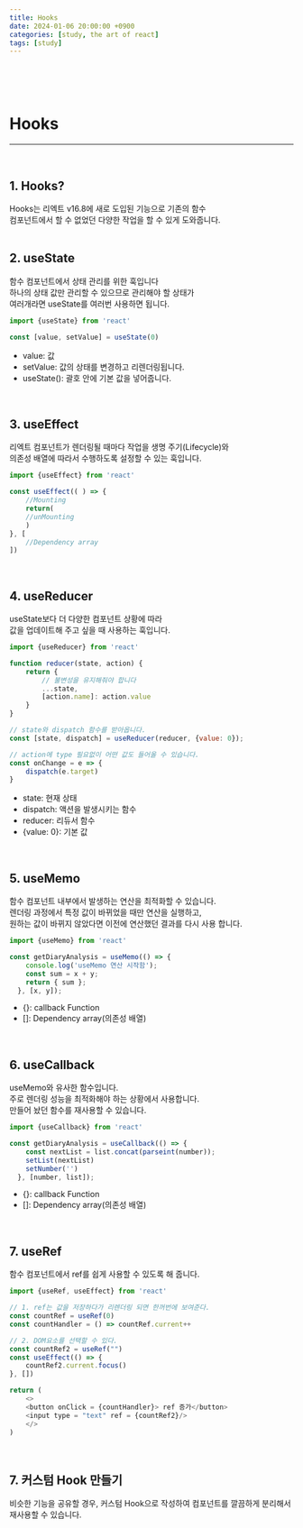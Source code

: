 ```yaml
---
title: Hooks
date: 2024-01-06 20:00:00 +0900
categories: [study, the art of react]
tags: [study]
---
```

<br>
<br>
<br>

# Hooks
---
<br>

## 1. Hooks?
Hooks는 리엑트 v16.8에 새로 도입된 기능으로 기존의 함수  
컴포넌트에서 할 수 없었던 다양한 작업을 할 수 있게 도와줍니다.  
<br>

## 2. useState
함수 컴포넌트에서 상태 관리를 위한 훅입니다  
하나의 상태 값만 관리할 수 있으므로 관리해야 할 상태가  
여러개라면 useState를 여러번 사용하면 됩니다.  

```javascript
import {useState} from 'react'

const [value, setValue] = useState(0)
```  
- value: 값
- setValue: 값의 상태를 변경하고 리렌더링됩니다.
- useState(): 괄호 안에 기본 값을 넣어줍니다.  
<br>

## 3. useEffect
리엑트 컴포넌트가 렌더링될 때마다 작업을 생명 주기(Lifecycle)와  
의존성 배열에 따라서 수행하도록 설정할 수 있는 훅입니다.  

```javascript
import {useEffect} from 'react'

const useEffect(( ) => { 
    //Mounting
    return(
    //unMounting
    )
}, [
    //Dependency array
])
```  
<br>

## 4. useReducer
useState보다 더 다양한 컴포넌트 상황에 따라  
값을 업데이트해 주고 싶을 때 사용하는 훅입니다.  

```javascript
import {useReducer} from 'react'

function reducer(state, action) {
    return {
        // 불변성을 유지해줘야 합니다
        ...state,
        [action.name]: action.value
    }
}

// state와 dispatch 함수를 받아옵니다.
const [state, dispatch] = useReducer(reducer, {value: 0});

// action에 type 필요없이 어떤 값도 들어올 수 있습니다.
const onChange = e => {
    dispatch(e.target)
}
```  
- state: 현재 상태
- dispatch: 액션을 발생시키는 함수
- reducer: 리듀서 함수
- {value: 0}: 기본 값  
<br>

## 5. useMemo
함수 컴포넌트 내부에서 발생하는 연산을 최적화할 수 있습니다.  
렌더링 과정에서 특정 값이 바뀌었을 때만 연산을 실행하고,  
원하는 값이 바뀌지 않았다면 이전에 연산했던 결과를 다시 사용 합니다.  

```javascript
import {useMemo} from 'react'

const getDiaryAnalysis = useMemo(() => {
    console.log('useMemo 연산 시작함');
    const sum = x + y;
    return { sum };
  }, [x, y]);
```  
- {}: callback Function
- []: Dependency array(의존성 배열)
<br/>

## 6. useCallback
useMemo와 유사한 함수입니다.  
주로 렌더링 성능을 최적화해야 하는 상황에서 사용합니다.  
만들어 놨던 함수를 재사용할 수 있습니다.  

```javascript
import {useCallback} from 'react'

const getDiaryAnalysis = useCallback(() => {
    const nextList = list.concat(parseint(number));
    setList(nextList)
    setNumber('')
  }, [number, list]);
```  
- {}: callback Function
- []: Dependency array(의존성 배열)  
<br/>

## 7. useRef
함수 컴포넌트에서 ref를 쉽게 사용할 수 있도록 해 줍니다.  

```javascript
import {useRef, useEffect} from 'react'

// 1. ref는 값을 저장하다가 리렌더링 되면 한꺼번에 보여준다.
const countRef = useRef(0)
const countHandler = () => countRef.current++

// 2. DOM요소를 선택할 수 있다.
const countRef2 = useRef("")
const useEffect(() => {
    countRef2.current.focus()
}, [])

return (
    <>
    <button onClick = {countHandler}> ref 증가</button>
    <input type = "text" ref = {countRef2}/>
    </>
)
```  
<br/>

## 7. 커스텀 Hook 만들기
비슷한 기능을 공유할 경우, 커스텀 Hook으로 작성하여 
컴포넌트를 깔끔하게 분리해서 재사용할 수 있습니다.
